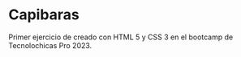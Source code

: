 # Capibaras
Primer ejercicio de creado con HTML 5 y CSS 3 en el bootcamp de Tecnolochicas Pro 2023.
